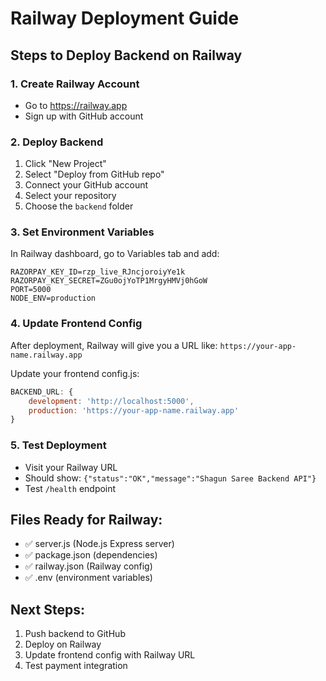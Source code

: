 # Railway Deployment Guide

## Steps to Deploy Backend on Railway

### 1. Create Railway Account
- Go to https://railway.app
- Sign up with GitHub account

### 2. Deploy Backend
1. Click "New Project"
2. Select "Deploy from GitHub repo"
3. Connect your GitHub account
4. Select your repository
5. Choose the `backend` folder

### 3. Set Environment Variables
In Railway dashboard, go to Variables tab and add:
```
RAZORPAY_KEY_ID=rzp_live_RJncjoroiyYe1k
RAZORPAY_KEY_SECRET=ZGu0ojYoTP1MrgyHMVj0hGoW
PORT=5000
NODE_ENV=production
```

### 4. Update Frontend Config
After deployment, Railway will give you a URL like:
`https://your-app-name.railway.app`

Update your frontend config.js:
```javascript
BACKEND_URL: {
    development: 'http://localhost:5000',
    production: 'https://your-app-name.railway.app'
}
```

### 5. Test Deployment
- Visit your Railway URL
- Should show: `{"status":"OK","message":"Shagun Saree Backend API"}`
- Test `/health` endpoint

## Files Ready for Railway:
- ✅ server.js (Node.js Express server)
- ✅ package.json (dependencies)
- ✅ railway.json (Railway config)
- ✅ .env (environment variables)

## Next Steps:
1. Push backend to GitHub
2. Deploy on Railway
3. Update frontend config with Railway URL
4. Test payment integration